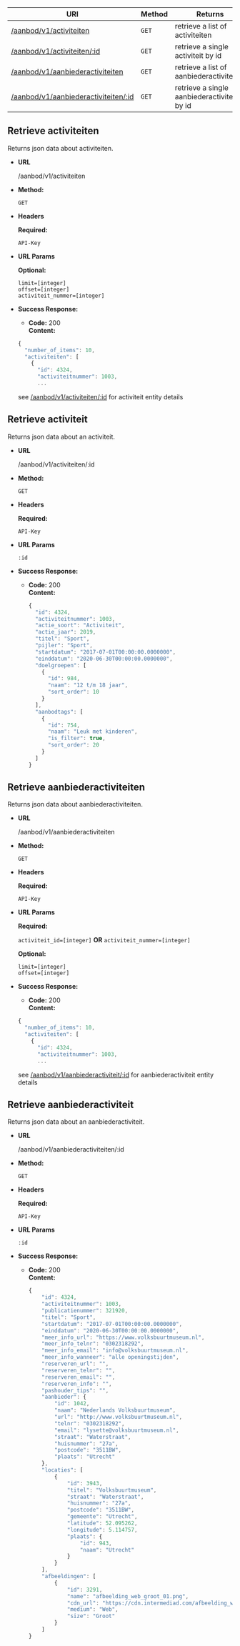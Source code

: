 | URI                                                                   | Method | Returns                                     |
| --------------------------------------------------------------------- | ------ | ------------------------------------------- |
| [/aanbod/v1/activiteiten](#retrieve-activiteiten)                     | `GET`  | retrieve a list of activiteiten             |
| [/aanbod/v1/activiteiten/:id](#retrieve-activiteit)                   | `GET`  | retrieve a single activiteit by id          |
| [/aanbod/v1/aanbiederactiviteiten](#retrieve-aanbiederactiviteiten)   | `GET`  | retrieve a list of aanbiederactiviteiten    |
| [/aanbod/v1/aanbiederactiviteiten/:id](#retrieve-aanbiederactiviteit) | `GET`  | retrieve a single aanbiederactiviteit by id |

## **Retrieve activiteiten**

Returns json data about activiteiten.

- **URL**

  /aanbod/v1/activiteiten

- **Method:**

  `GET`

- **Headers**

  **Required:**

  `API-Key`

- **URL Params**

  **Optional:**

  `limit=[integer]` <br /> `offset=[integer]` <br /> `activiteit_nummer=[integer]` <br />

- **Success Response:**

  - **Code:** 200 <br />
    **Content:**

  ```javascript
  {
    "number_of_items": 10,
    "activiteiten": [
      {
        "id": 4324,
        "activiteitnummer": 1003,
        ...
  ```

  see [/aanbod/v1/activiteiten/:id](#retrieve-activiteit) for activiteit entity details

## **Retrieve activiteit**

Returns json data about an activiteit.

- **URL**

  /aanbod/v1/activiteiten/:id

- **Method:**

  `GET`

- **Headers**

  **Required:**

  `API-Key`

- **URL Params**

  `:id`

- **Success Response:**

  - **Code:** 200 <br />
    **Content:**

    ```javascript
    {
      "id": 4324,
      "activiteitnummer": 1003,
      "actie_soort": "Activiteit",
      "actie_jaar": 2019,
      "titel": "Sport",
      "pijler": "Sport",
      "startdatum": "2017-07-01T00:00:00.0000000",
      "einddatum": "2020-06-30T00:00:00.0000000",
      "doelgroepen": [
        {
          "id": 984,
          "naam": "12 t/m 18 jaar",
          "sort_order": 10
        }
      ],
      "aanbodtags": [
        {
          "id": 754,
          "naam": "Leuk met kinderen",
          "is_filter": true,
          "sort_order": 20
        }
      ]
    }
    ```

## **Retrieve aanbiederactiviteiten**

Returns json data about aanbiederactiviteiten.

- **URL**

  /aanbod/v1/aanbiederactiviteiten

- **Method:**

  `GET`

- **Headers**

  **Required:**

  `API-Key`

- **URL Params**

  **Required:**

  `activiteit_id=[integer]` **OR** `activiteit_nummer=[integer]`

  **Optional:**

  `limit=[integer]` <br /> `offset=[integer]`

- **Success Response:**

  - **Code:** 200 <br />
    **Content:**

  ```javascript
  {
    "number_of_items": 10,
    "activiteiten": [
      {
        "id": 4324,
        "activiteitnummer": 1003,
        ...
  ```

  see [/aanbod/v1/aanbiederactiviteit/:id](#retrieve-aanbiederactiviteit) for aanbiederactiviteit entity details

## **Retrieve aanbiederactiviteit**

Returns json data about an aanbiederactiviteit.

- **URL**

  /aanbod/v1/aanbiederactiviteiten/:id

- **Method:**

  `GET`

- **Headers**

  **Required:**

  `API-Key`

- **URL Params**

  `:id`

- **Success Response:**

  - **Code:** 200 <br />
    **Content:**

    ```javascript
    {
        "id": 4324,
        "activiteitnummer": 1003,
        "publicatienummer": 321920,
        "titel": "Sport",
        "startdatum": "2017-07-01T00:00:00.0000000",
        "einddatum": "2020-06-30T00:00:00.0000000",
        "meer_info_url": "https://www.volksbuurtmuseum.nl",
        "meer_info_telnr": "0302318292",
        "meer_info_email": "info@volksbuurtmuseum.nl",
        "meer_info_wanneer": "alle openingstijden",
        "reserveren_url": "",
        "reserveren_telnr": "",
        "reserveren_email": "",
        "reserveren_info": "",
        "pashouder_tips": "",
        "aanbieder": {
            "id": 1042,
            "naam": "Nederlands Volksbuurtmuseum",
            "url": "http://www.volksbuurtmuseum.nl",
            "telnr": "0302318292",
            "email": "lysette@volksbuurtmuseum.nl",
            "straat": "Waterstraat",
            "huisnummer": "27a",
            "postcode": "3511BW",
            "plaats": "Utrecht"
        },
        "locaties": [
            {
                "id": 3943,
                "titel": "Volksbuurtmuseum",
                "straat": "Waterstraat",
                "huisnummer": "27a",
                "postcode": "3511BW",
                "gemeente": "Utrecht",
                "latitude": 52.095262,
                "longitude": 5.114757,
                "plaats": {
                    "id": 943,
                    "naam": "Utrecht"
                }
            }
        ],
        "afbeeldingen": [
            {
                "id": 3291,
                "name": "afbeelding_web_groot_01.png",
                "cdn_url": "https://cdn.intermediad.com/afbeelding_web_groot_01.png",
                "medium": "Web",
                "size": "Groot"
            }
        ]
    }
    ```
